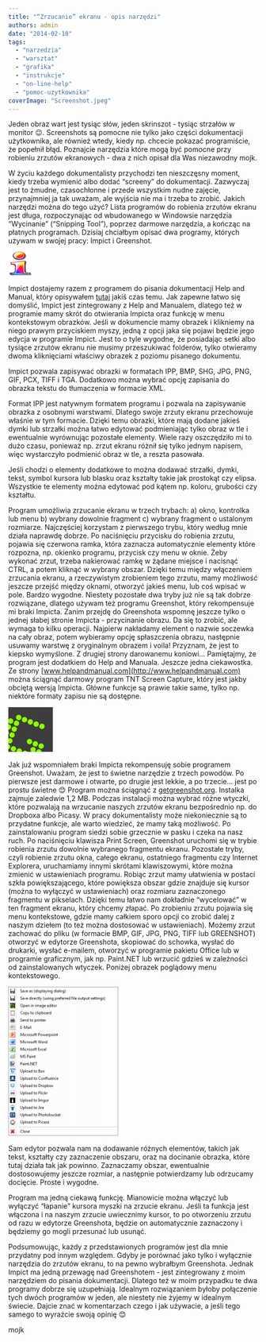 ```yaml
---
title: "“Zrzucanie” ekranu - opis narzędzi"
authors: admin
date: "2014-02-10"
tags:
  - "narzedzia"
  - "warsztat"
  - "grafika"
  - "instrukcje"
  - "on-line-help"
  - "pomoc-uzytkownika"
coverImage: "Screenshot.jpeg"
---
```


Jeden obraz wart jest tysiąc słów, jeden skrinszot - tysiąc strzałów w monitor
😉. Screenshots są pomocne nie tylko jako części dokumentacji użytkownika, ale
również wtedy, kiedy np. chcecie pokazać programiście, że popełnił błąd.
Poznajcie narzędzia które mogą być pomocne przy robieniu zrzutów ekranowych -
dwa z nich opisał dla Was niezawodny mojk.

W życiu każdego dokumentalisty przychodzi ten nieszczęsny moment, kiedy trzeba
wymienić albo dodać “screeny” do dokumentacji. Zazwyczaj jest to żmudne,
czasochłonne i przede wszystkim nudne zajęcie, przynajmniej ja tak uważam, ale
wyjścia nie ma i trzeba to zrobić. Jakich narzędzi można do tego użyć? Lista
programów do robienia zrzutów ekranu jest długa, rozpoczynając od wbudowanego w
Windowsie narzędzia “Wycinanie” (“Snipping Tool”), poprzez darmowe narzędzia, a
kończąc na płatnych programach. Dzisiaj chciałbym opisać dwa programy, których
używam w swojej pracy: Impict i Greenshot.

[![Impict](images/Impict.png)](http://techwriter.pl/wp-content/uploads/2014/02/Impict.png)

Impict dostajemy razem z programem do pisania dokumentacji Help and Manual,
który opisywałem [tutaj](http://techwriter.pl/help-and-manual-opis-narzedzia/)
jakiś czas temu. Jak zapewne łatwo się domyślić, Impict jest zintegrowany z Help
and Manualem, dlatego też w programie mamy skrót do otwierania Impicta oraz
funkcję w menu kontekstowym obrazków. Jeśli w dokumencie mamy obrazek i
klikniemy na niego prawym przyciskiem myszy, jedną z opcji jaka się pojawi
będzie jego edycja w programie Impict. Jest to o tyle wygodne, że posiadając
setki albo tysiące zrzutów ekranu nie musimy przeszukiwać folderów, tylko
otwieramy dwoma kliknięciami właściwy obrazek z poziomu pisanego dokumentu.

Impict pozwala zapisywać obrazki w formatach IPP, BMP, SHG, JPG, PNG, GIF, PCX,
TIFF i TGA. Dodatkowo można wybrać opcję zapisania do obrazka tekstu do
tłumaczenia w formacie XML.

Format IPP jest natywnym formatem programu i pozwala na zapisywanie obrazka z
osobnymi warstwami. Dlatego swoje zrzuty ekranu przechowuje właśnie w tym
formacie. Dzięki temu obrazki, które mają dodane jakieś dymki lub strzałki można
łatwo edytować podmieniając tylko obraz w tle i ewentualnie wyrównując pozostałe
elementy. Wiele razy oszczędziło mi to dużo czasu, ponieważ np. zrzut ekranu
różnił się tylko jednym napisem, więc wystarczyło podmienić obraz w tle, a
reszta pasowała.

Jeśli chodzi o elementy dodatkowe to można dodawać strzałki, dymki, tekst,
symbol kursora lub blasku oraz kształty takie jak prostokąt czy elipsa.
Wszystkie te elementy można edytować pod kątem np. koloru, grubości czy
kształtu.

Program umożliwia zrzucanie ekranu w trzech trybach: a) okno, kontrolka lub menu
b) wybrany dowolnie fragment c) wybrany fragment o ustalonym rozmiarze.
Najczęściej korzystam z pierwszego trybu, który według mnie działa naprawdę
dobrze. Po naciśnięciu przycisku do robienia zrzutu, pojawia się czerwona ramka,
która zaznacza automatycznie elementy które rozpozna, np. okienko programu,
przycisk czy menu w oknie. Żeby wykonać zrzut, trzeba nakierować ramkę w żądane
miejsce i nacisnąć CTRL, a potem kliknąć w wybrany obszar. Dzięki temu między
włączeniem zrzucania ekranu, a rzeczywistym zrobieniem tego zrzutu, mamy
możliwość jeszcze przejść między oknami, otworzyć jakieś menu, lub coś wpisać w
pole. Bardzo wygodne. Niestety pozostałe dwa tryby już nie są tak dobrze
rozwiązane, dlatego używam też programu Greenshot, który rekompensuje mi braki
Impicta. Zanim przejdę do Greenshota wspomnę jeszcze tylko o jednej słabej
stronie Impicta - przycinanie obrazu. Da się to zrobić, ale wymaga to kilku
operacji. Najpierw nakładamy element o nazwie soczewka na cały obraz, potem
wybieramy opcję spłaszczenia obrazu, następnie usuwamy warstwę z oryginalnym
obrazem i voila! Przyznam, że jest to kiepsko wymyślone. Z drugiej strony
darowanemu koniowi… Pamiętajmy, że program jest dodatkiem do Help and Manuala.
Jeszcze jedna ciekawostka. Ze strony
[www.helpandmanual.com](http://www.helpandmanual.com) można ściągnąć darmowy
program TNT Screen Capture, który jest jakby obciętą wersją Impicta. Główne
funkcje są prawie takie same, tylko np. niektóre formaty zapisu nie są dostępne.

[![Greenshot](images/Greenshot.png)](http://techwriter.pl/wp-content/uploads/2014/02/Greenshot.png)

Jak już wspomniałem braki Impicta rekompensuję sobie programem Greenshot.
Uważam, że jest to świetne narzędzie z trzech powodów. Po pierwsze jest darmowe
i otwarte, po drugie jest lekkie, a po trzecie… jest po prostu świetne 😊
Program można ściągnąć z [getgreenshot.org](http://getgreenshot.org). Instalka
zajmuje zaledwie 1,2 MB. Podczas instalacji można wybrać różne wtyczki, które
pozwalają na wrzucanie naszych zrzutów ekranu bezpośrednio np. do Dropboxa albo
Picasy. W pracy dokumentalisty może niekoniecznie są to przydatne funkcje, ale
warto wiedzieć, że mamy taką możliwość. Po zainstalowaniu program siedzi sobie
grzecznie w pasku i czeka na nasz ruch. Po naciśnięciu klawisza Print Screen,
Greenshot uruchomi się w trybie robienia zrzutu dowolnie wybranego fragmentu
ekranu. Pozostałe tryby, czyli robienie zrzutu okna, całego ekranu, ostatniego
fragmentu czy Internet Explorera, uruchamiamy innymi skrótami klawiszowymi,
które można zmienić w ustawieniach programu. Robiąc zrzut mamy ułatwienia w
postaci szkła powiększającego, które powiększa obszar gdzie znajduje się kursor
(można to wyłączyć w ustawieniach) oraz rozmiaru zaznaczonego fragmentu w
pikselach. Dzięki temu łatwo nam dokładnie “wycelować” w ten fragment ekranu,
który chcemy złapać. Po zrobieniu zrzutu pojawia się menu kontekstowe, gdzie
mamy całkiem sporo opcji co zrobić dalej z naszym dziełem (to też można
dostosować w ustawieniach). Możemy zrzut zachować do pliku (w formacie BMP, GIF,
JPG, PNG, TIFF lub GREENSHOT) otworzyć w edytorze Greenshota, skopiować do
schowka, wysłać do drukarki, wysłać e-mailem, otworzyć w programie pakietu
Office lub w programie graficznym, jak np. Paint.NET lub wrzucić gdzieś w
zależności od zainstalowanych wtyczek. Poniżej obrazek poglądowy menu
kontekstowego.

[![GreenshotMenu](images/GreenshotMenu-222x300.png)](http://techwriter.pl/wp-content/uploads/2014/02/GreenshotMenu.png)

Sam edytor pozwala nam na dodawanie różnych elementów, takich jak tekst,
kształty czy zaznaczenie obszaru, oraz na docinanie obrazka, które tutaj działa
tak jak powinno. Zaznaczamy obszar, ewentualnie dostosowujemy jeszcze rozmiar, a
następnie potwierdzamy lub odrzucamy docięcie. Proste i wygodne.

Program ma jedną ciekawą funkcję. Mianowicie można włączyć lub wyłączyć
“łapanie” kursora myszki na zrzucie ekranu. Jeśli ta funkcja jest włączona i na
naszym zrzucie uwiecznimy kursor, to po otworzeniu zrzutu od razu w edytorze
Greenshota, będzie on automatycznie zaznaczony i będziemy go mogli przesunać lub
usunąć.

Podsumowując, każdy z przedstawionych programów jest dla mnie przydatny pod
innym względem. Gdyby je porównać jako tylko i wyłącznie narzędzia do zrzutów
ekranu, to na pewno wybrałbym Greenshota. Jednak Impict ma jedną przewagę nad
Greenshotem - jest zintegrowany z moim narzędziem do pisania dokumentacji.
Dlatego też w moim przypadku te dwa programy dobrze się uzupełniają. Idealnym
rozwiązaniem byłoby połączenie tych dwóch programów w jeden, ale niestety nie
żyjemy w idealnym świecie. Dajcie znać w komentarzach czego i jak używacie, a
jeśli tego samego to wyraźcie swoją opinię 😊

mojk
